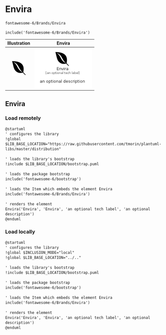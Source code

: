 # Envira


```text
fontawesome-6/Brands/Envira
```

```text
include('fontawesome-6/Brands/Envira')
```



| Illustration | Envira |
| :---: | :---: |
| ![illustration for Illustration](../../fontawesome-6/Brands/Envira.png) | ![illustration for Envira](../../fontawesome-6/Brands/Envira.Local.png) |




## Envira

### Load remotely
```plantuml
@startuml
' configures the library
!global $LIB_BASE_LOCATION="https://raw.githubusercontent.com/tmorin/plantuml-libs/master/distribution"

' loads the library's bootstrap
!include $LIB_BASE_LOCATION/bootstrap.puml

' loads the package bootstrap
include('fontawesome-6/bootstrap')

' loads the Item which embeds the element Envira
include('fontawesome-6/Brands/Envira')

' renders the element
Envira('Envira', 'Envira', 'an optional tech label', 'an optional description')
@enduml
```

### Load locally
```plantuml
@startuml
' configures the library
!global $INCLUSION_MODE="local"
!global $LIB_BASE_LOCATION="../.."

' loads the library's bootstrap
!include $LIB_BASE_LOCATION/bootstrap.puml

' loads the package bootstrap
include('fontawesome-6/bootstrap')

' loads the Item which embeds the element Envira
include('fontawesome-6/Brands/Envira')

' renders the element
Envira('Envira', 'Envira', 'an optional tech label', 'an optional description')
@enduml
```

